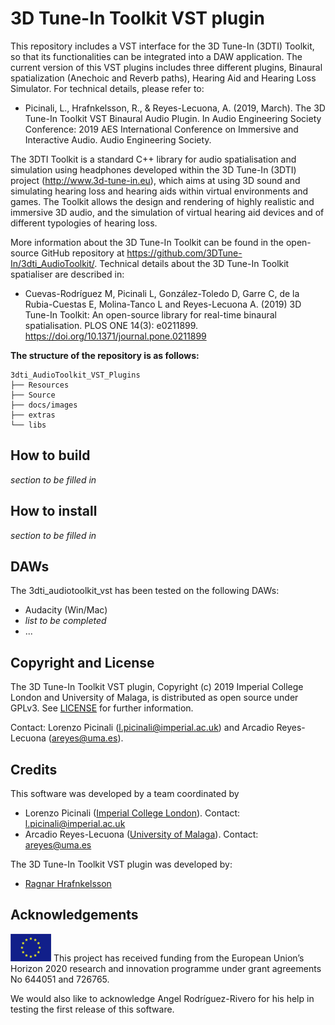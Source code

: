 # 3D Tune-In Toolkit VST plugin

This repository includes a VST interface for the 3D Tune-In (3DTI) Toolkit, so that its functionalities can be integrated into a DAW application. The current version of this VST plugins includes three different plugins, Binaural spatialization (Anechoic and Reverb paths), Hearing Aid and Hearing Loss Simulator. 
For technical details, please refer to:

* Picinali, L., Hrafnkelsson, R., & Reyes-Lecuona, A. (2019, March). The 3D Tune-In Toolkit VST Binaural Audio Plugin. In Audio Engineering Society Conference: 2019 AES International Conference on Immersive and Interactive Audio. Audio Engineering Society. 

The 3DTI Toolkit is a standard C++ library for audio spatialisation and simulation using headphones developed within the 3D Tune-In (3DTI) project (http://www.3d-tune-in.eu), which aims at using 3D sound and simulating hearing loss and hearing aids within virtual environments and games. The Toolkit allows the design and rendering of highly realistic and immersive 3D audio, and the simulation of virtual hearing aid devices and of different typologies of hearing loss.

More information about the 3D Tune-In Toolkit can be found in the open-source GitHub repository at https://github.com/3DTune-In/3dti_AudioToolkit/. Technical details about the 3D Tune-In Toolkit spatialiser are described in: 

* Cuevas-Rodríguez M, Picinali L, González-Toledo D, Garre C, de la Rubia-Cuestas E, Molina-Tanco L and Reyes-Lecuona A. (2019) 3D Tune-In Toolkit: An open-source library for real-time binaural spatialisation. PLOS ONE 14(3): e0211899. https://doi.org/10.1371/journal.pone.0211899


**The structure of the repository is as follows:**
```
3dti_AudioToolkit_VST_Plugins
├── Resources
├── Source
├── docs/images
├── extras
└── libs
```

## How to build
_section to be filled in_

## How to install
_section to be filled in_

## DAWs
The 3dti_audiotoolkit_vst has been tested on the following DAWs:
- Audacity (Win/Mac)
- _list to be completed_
- ...

## Copyright and License

The 3D Tune-In Toolkit VST plugin, Copyright (c) 2019 Imperial College London and University of Malaga, is distributed as open source under GPLv3. See [LICENSE](LICENSE) for further information.

Contact: Lorenzo Picinali (l.picinali@imperial.ac.uk) and Arcadio Reyes-Lecuona (areyes@uma.es).

## Credits

This software was developed by a team coordinated by 
-	Lorenzo Picinali ([Imperial College London](https://www.imperial.ac.uk/)). Contact: l.picinali@imperial.ac.uk 
-	Arcadio Reyes-Lecuona ([University of Malaga](https://www.uma.es/)). Contact: areyes@uma.es  

The 3D Tune-In Toolkit VST plugin was developed by: 
- [Ragnar Hrafnkelsson](https://github.com/orgs/3DTune-In/people/ragnaringi)

## Acknowledgements

![European Union](docs/images/EU_flag.png "European Union") This project has received funding from the European Union’s Horizon 2020 research and innovation programme under grant agreements No 644051 and 726765.

We would also like to acknowledge Angel Rodríguez-Rivero for his help in testing the first release of this software. 

